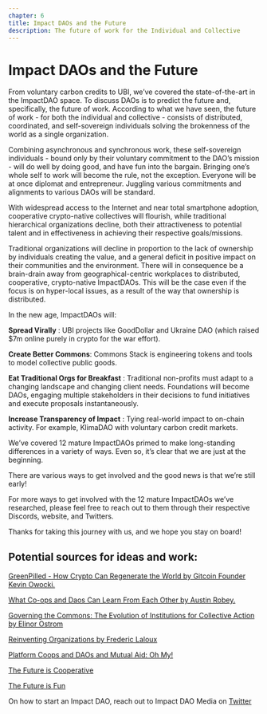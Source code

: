 ```yaml
---
chapter: 6
title: Impact DAOs and the Future
description: The future of work for the Individual and Collective
---
```

# Impact DAOs and the Future

From voluntary carbon credits to UBI, we’ve covered the state-of-the-art in the ImpactDAO space. To discuss DAOs is to predict the future and, specifically, the future of work. According to what we have seen, the future of work - for both the individual and collective - consists of distributed, coordinated, and self-sovereign individuals solving the brokenness of the world as a single organization. 

Combining asynchronous and synchronous work, these self-sovereign individuals - bound only by their voluntary commitment to the DAO’s mission - will do well by doing good, and have fun into the bargain. Bringing one’s whole self to work will become the rule, not the exception. Everyone will be at once diplomat and entrepreneur. Juggling various commitments and alignments to various DAOs will be standard. 
	
With widespread access to the Internet and near total smartphone adoption, cooperative crypto-native collectives will flourish, while traditional hierarchical organizations decline, both their attractiveness to potential talent and in effectiveness in achieving their respective goals/missions. 
	
Traditional organizations will decline in proportion to the lack of ownership by individuals creating the value, and a general deficit in positive impact on their communities and the environment. There will in consequence be a brain-drain away from geographical-centric workplaces to distributed, cooperative, crypto-native ImpactDAOs. This will be the case even if the focus is on hyper-local issues, as a result of the way that ownership is distributed. 

In the new age, ImpactDAOs will:

**Spread Virally** : UBI projects like GoodDollar and Ukraine DAO (which raised $7m online purely in crypto for the war effort).

**Create Better Commons**: Commons Stack is engineering tokens and tools to model collective public goods. 

**Eat Traditional Orgs for Breakfast** : Traditional non-profits must adapt to a changing landscape and changing client needs. Foundations will become DAOs, engaging multiple stakeholders in their decisions to fund initiatives and execute proposals instantaneously. 

**Increase Transparency of Impact** : Tying real-world impact to on-chain activity. For example, KlimaDAO with voluntary carbon credit markets. 

We’ve covered 12 mature ImpactDAOs primed to make long-standing differences in a variety of ways. Even so, it’s clear that we are just at the beginning. 

There are various ways to get involved and the good news is that we’re still early! 

For more ways to get involved with the 12 mature ImpactDAOs we’ve researched, please feel free to reach out to them through their respective Discords, website, and Twitters.

Thanks for taking this journey with us, and we hope you stay on board!


## Potential sources for ideas and work:

[GreenPilled - How Crypto Can Regenerate the World by Gitcoin Founder Kevin Owocki.](https://store.gitcoin.co/products/green-pill-book-digital-edition)

[What Co-ops and Daos Can Learn From Each Other by Austin Robey.](https://www.fwb.help/editorial/what-co-ops-and-daos-can-learn-from-each-other)

[Governing the Commons: The Evolution of Institutions for Collective Action by Elinor Ostrom ](https://www.goodreads.com/book/show/1048424.Governing_the_Commons)

[Reinventing Organizations by Frederic Laloux](https://www.reinventingorganizations.com/)

[Platform Coops and DAOs and Mutual Aid: Oh My!](https://www.maxgrok.com/posts/daos-coops-mutual-aid)

[The Future is Cooperative](https://www.maxgrok.com/posts/future-is-cooperative)

[The Future is Fun](https://www.maxgrok.com/posts/future-is-fun)

On how to start an Impact DAO, reach out to Impact DAO Media on [Twitter](https://twitter.com/home)
